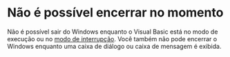 
# Não é possível encerrar no momento

Não é possível sair do Windows enquanto o Visual Basic está no modo de execução ou no [modo de interrupção](b8bdf64f-5920-1ae9-16d0-b26d09524a30.md). Você também não pode encerrar o Windows enquanto uma caixa de diálogo ou caixa de mensagem é exibida.

